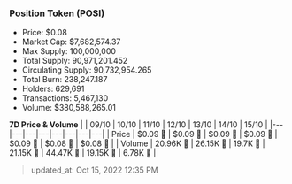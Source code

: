 
  ### Position Token (POSI)
  - Price: $0.08
  - Market Cap: $7,682,574.37
  - Max Supply: 100,000,000
  - Total Supply: 90,971,201.452
  - Circulating Supply: 90,732,954.265
  - Total Burn: 238,247.187
  - Holders: 629,691
  - Transactions: 5,467,130
  - Volume: $380,588,265.01

  **7D Price & Volume**
  | | 09&#x2F;10 | 10&#x2F;10 | 11&#x2F;10 | 12&#x2F;10 | 13&#x2F;10 | 14&#x2F;10 | 15&#x2F;10 |
  |---|---|---|---|---|---|---|---|
  | Price | $0.09 🔻 | $0.09 🔻 | $0.09 🔻 | $0.09 🔻 | $0.09 🔻 | $0.08 🔻 | $0.08 🔻 |
  | Volume | 20.96K 🔻 | 26.15K 🚀 | 19.7K 🔻 | 21.15K 🚀 | 44.47K 🚀 | 19.15K 🔻 | 6.78K 🔻 |

  > updated_at: Oct 15, 2022 12:35 PM

